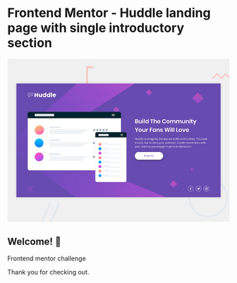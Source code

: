 # Frontend Mentor - Huddle landing page with single introductory section

![Design preview for the Huddle landing page with single introductory section](./images/desktop-preview.jpg)

## Welcome! 👋

Frontend mentor challenge 

Thank you for checking out.